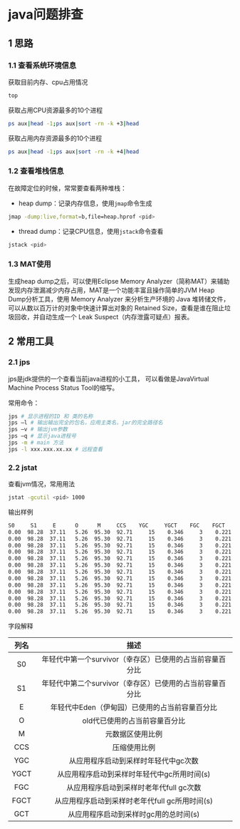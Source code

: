 # java问题排查

## 1 思路

### 1.1 查看系统环境信息

获取目前内存、cpu占用情况

```sh
top
```

获取占用CPU资源最多的10个进程

```sh
ps aux|head -1;ps aux|sort -rn -k +3|head
```

获取占用内存资源最多的10个进程

```sh
ps aux|head -1;ps aux|sort -rn -k +4|head
```

### 1.2 查看堆栈信息

在故障定位的时候，常常要查看两种堆栈：

* heap dump：记录内存信息，使用`jmap`命令生成

```sh
jmap -dump:live,format=b,file=heap.hprof <pid>
```

* thread dump：记录CPU信息，使用`jstack`命令查看

```sh
jstack <pid>
```

### 1.3 MAT使用

生成heap dump之后，可以使用Eclipse Memory Analyzer（简称MAT）来辅助发现内存泄漏减少内存占用，MAT是一个功能丰富且操作简单的JVM Heap Dump分析工具，使用 Memory Analyzer 来分析生产环境的 Java 堆转储文件，可以从数以百万计的对象中快速计算出对象的 Retained Size，查看是谁在阻止垃圾回收，并自动生成一个 Leak Suspect（内存泄露可疑点）报表。

## 2 常用工具

### 2.1 jps

jps是jdk提供的一个查看当前java进程的小工具， 可以看做是JavaVirtual Machine Process Status Tool的缩写。

常用命令：

```sh
jps # 显示进程的ID 和 类的名称
jps –l # 输出输出完全的包名，应用主类名，jar的完全路径名 
jps –v # 输出jvm参数
jps –q # 显示java进程号
jps -m # main 方法
jps -l xxx.xxx.xx.xx # 远程查看 
```

### 2.2 jstat

查看jvm情况，常用用法

```sh
jstat -gcutil <pid> 1000 
```

输出样例

```sh
S0     S1     E      O      M     CCS    YGC     YGCT    FGC    FGCT     GCT   
0.00  98.28  37.11   5.26  95.30  92.71     15    0.346     3    0.221    0.567
0.00  98.28  37.11   5.26  95.30  92.71     15    0.346     3    0.221    0.567
0.00  98.28  37.11   5.26  95.30  92.71     15    0.346     3    0.221    0.567
0.00  98.28  37.11   5.26  95.30  92.71     15    0.346     3    0.221    0.567
0.00  98.28  37.11   5.26  95.30  92.71     15    0.346     3    0.221    0.567
0.00  98.28  37.11   5.26  95.30  92.71     15    0.346     3    0.221    0.567
0.00  98.28  37.11   5.26  95.30  92.71     15    0.346     3    0.221    0.567
0.00  98.28  37.11   5.26  95.30  92.71     15    0.346     3    0.221    0.567
0.00  98.28  37.11   5.26  95.30  92.71     15    0.346     3    0.221    0.567
0.00  98.28  37.11   5.26  95.30  92.71     15    0.346     3    0.221    0.567
0.00  98.28  37.11   5.26  95.30  92.71     15    0.346     3    0.221    0.567
0.00  98.28  37.11   5.26  95.30  92.71     15    0.346     3    0.221    0.567
0.00  98.28  37.11   5.26  95.30  92.71     15    0.346     3    0.221    0.567
```

字段解释

| 列名 |                           描述                           |
| :--: | :------------------------------------------------------: |
|  S0  | 年轻代中第一个survivor（幸存区）已使用的占当前容量百分比 |
|  S1  | 年轻代中第二个survivor（幸存区）已使用的占当前容量百分比 |
|  E   |      年轻代中Eden（伊甸园）已使用的占当前容量百分比      |
|  O   |              old代已使用的占当前容量百分比               |
|  M   |                     元数据区使用比例                     |
| CCS  |                       压缩使用比例                       |
| YGC  |           从应用程序启动到采样时年轻代中gc次数           |
| YGCT |       从应用程序启动到采样时年轻代中gc所用时间(s)        |
| FGC  |         从应用程序启动到采样时老年代full gc次数          |
| FGCT |      从应用程序启动到采样时老年代full gc所用时间(s)      |
| GCT  |          从应用程序启动到采样时gc用的总时间(s)           |